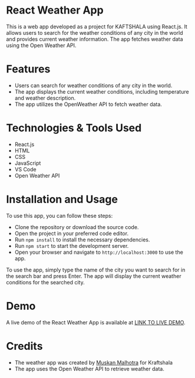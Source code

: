 # React Weather App
This is a web app developed as a project for KAFTSHALA using React.js. It allows users to search for the weather conditions of any city in the world and provides current weather information. The app fetches weather data using the Open Weather API.



# Features
- Users can search for weather conditions of any city in the world.
- The app displays the current weather conditions, including temperature and weather description.
- The app utilizes the OpenWeather API to fetch weather data.

# Technologies & Tools Used
- React.js
- HTML
- CSS
- JavaScript
- VS Code
- Open Weather API

# Installation and Usage
To use this app, you can follow these steps:

- Clone the repository or download the source code.
- Open the project in your preferred code editor.
- Run  `npm install` to install the necessary dependencies.
- Run `npm start` to start the development server.
- Open your browser and navigate to `http://localhost:3000` to use the app.

To use the app, simply type the name of the city you want to search for in the search bar and press Enter. The app will display the current weather conditions for the searched city.

# Demo
A live demo of the React Weather App is available at [LINK TO LIVE DEMO](https://weatherappmuskan.netlify.app/).

# Credits
- The weather app was created by [Muskan Malhotra](https://github.com/muskan29100/kraftshala-frontend-intern-muskan) for Kraftshala
- The app uses the Open Weather API to retrieve weather data.


